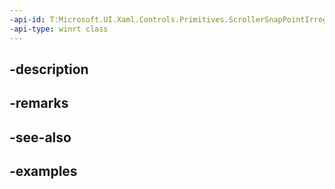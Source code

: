 ```yaml
---
-api-id: T:Microsoft.UI.Xaml.Controls.Primitives.ScrollerSnapPointIrregular
-api-type: winrt class
---
```


## -description

## -remarks

## -see-also

## -examples

